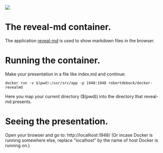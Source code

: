 [![](https://images.microbadger.com/badges/image/robertdebock/docker-revealmd.svg)](https://microbadger.com/images/robertdebock/docker-revealmd "Get your own image badge on microbadger.com")

# The reveal-md container.
The application [reveal-md](https://github.com/webpro/reveal-md) is used to show markdown files in the browser.

# Running the container.
Make your presentation in a file like index.md and continue:

    docker run -v $(pwd):/usr/src/app -p 1948:1948 robertdebock/docker-revealmd

Here you map your current directory ($(pwd)) into the directory that reveal-md presents.

# Seeing the presentation.
Open your browser and go to: http://localhost:1948/ (Or incase Docker is running somewhere else, replace "localhost" by the name of host Docker is running on.)
